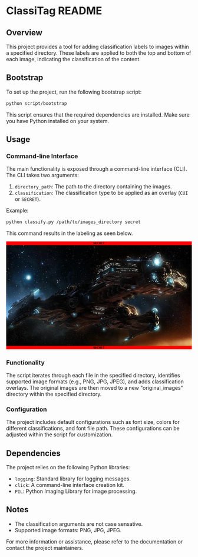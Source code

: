 # ClassiTag README

## Overview

This project provides a tool for adding classification labels to images within a specified directory. These labels are applied to both the top and bottom of each image, indicating the classification of the content.

## Bootstrap

To set up the project, run the following bootstrap script:

```bash
python script/bootstrap
```

This script ensures that the required dependencies are installed. Make sure you have Python installed on your system.

## Usage

### Command-line Interface

The main functionality is exposed through a command-line interface (CLI). The CLI takes two arguments:

1. `directory_path`: The path to the directory containing the images.
2. `classification`: The classification type to be applied as an overlay (`CUI` or `SECRET`).

Example:

```bash
python classify.py /path/to/images_directory secret
```
This command results in the labeling as seen below.

![image](test_images/(SECRET)_Hyperion_SC2_DevRend1.png)

### Functionality

The script iterates through each file in the specified directory, identifies supported image formats (e.g., PNG, JPG, JPEG), and adds classification overlays. The original images are then moved to a new "original_images" directory within the specified directory.

### Configuration

The project includes default configurations such as font size, colors for different classifications, and font file path. These configurations can be adjusted within the script for customization.

## Dependencies

The project relies on the following Python libraries:

- `logging`: Standard library for logging messages.
- `click`: A command-line interface creation kit.
- `PIL`: Python Imaging Library for image processing.

## Notes

- The classification arguments are not case sensative.
- Supported image formats: PNG, JPG, JPEG.

For more information or assistance, please refer to the documentation or contact the project maintainers.
```
